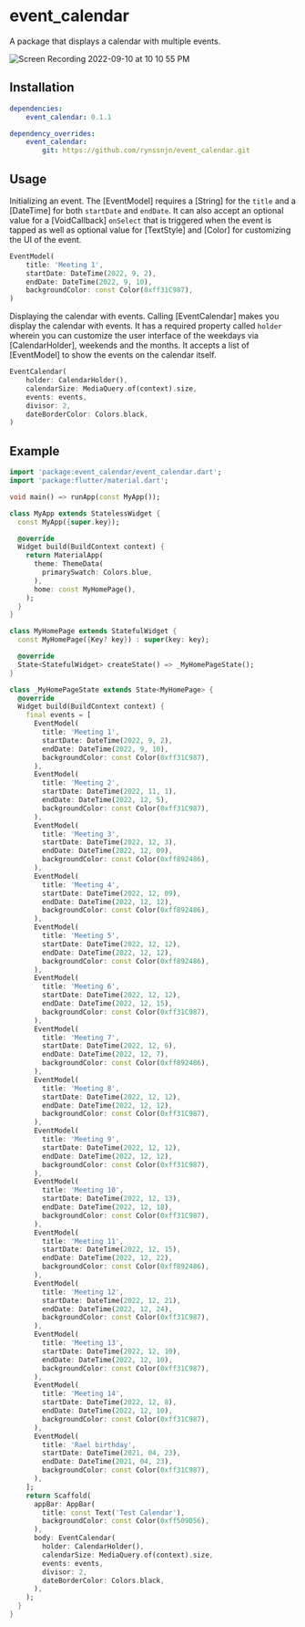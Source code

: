 # event_calendar

A package that displays a calendar with multiple events.

![Screen Recording 2022-09-10 at 10 10 55 PM](https://user-images.githubusercontent.com/62531088/189487979-1e3c6603-9689-4089-b2fe-55640d98d847.gif)

## Installation

```yaml
dependencies:
    event_calendar: 0.1.1

dependency_overrides:
    event_calendar:
        git: https://github.com/rynssnjn/event_calendar.git
```

## Usage

Initializing an event. The [EventModel] requires a [String] for the `title` and a [DateTime] for both `startDate` and `endDate`. It can also accept an optional value for a [VoidCallback] `onSelect` that is triggered when the event is tapped as well as optional value for [TextStyle] and [Color] for customizing the UI of the event.

```dart
EventModel(
    title: 'Meeting 1',
    startDate: DateTime(2022, 9, 2),
    endDate: DateTime(2022, 9, 10),
    backgroundColor: const Color(0xff31C987),
)
```

Displaying the calendar with events. Calling [EventCalendar] makes you display the calendar with events. It has a required property called `holder` wherein you can customize the user interface of the weekdays via [CalendarHolder], weekends and the months. It accepts a list of [EventModel] to show the events on the calendar itself.

```dart
EventCalendar(
    holder: CalendarHolder(),
    calendarSize: MediaQuery.of(context).size,
    events: events,
    divisor: 2,
    dateBorderColor: Colors.black,
)
```

## Example

```dart
import 'package:event_calendar/event_calendar.dart';
import 'package:flutter/material.dart';

void main() => runApp(const MyApp());

class MyApp extends StatelessWidget {
  const MyApp({super.key});

  @override
  Widget build(BuildContext context) {
    return MaterialApp(
      theme: ThemeData(
        primarySwatch: Colors.blue,
      ),
      home: const MyHomePage(),
    );
  }
}

class MyHomePage extends StatefulWidget {
  const MyHomePage({Key? key}) : super(key: key);

  @override
  State<StatefulWidget> createState() => _MyHomePageState();
}

class _MyHomePageState extends State<MyHomePage> {
  @override
  Widget build(BuildContext context) {
    final events = [
      EventModel(
        title: 'Meeting 1',
        startDate: DateTime(2022, 9, 2),
        endDate: DateTime(2022, 9, 10),
        backgroundColor: const Color(0xff31C987),
      ),
      EventModel(
        title: 'Meeting 2',
        startDate: DateTime(2022, 11, 1),
        endDate: DateTime(2022, 12, 5),
        backgroundColor: const Color(0xff31C987),
      ),
      EventModel(
        title: 'Meeting 3',
        startDate: DateTime(2022, 12, 3),
        endDate: DateTime(2022, 12, 09),
        backgroundColor: const Color(0xff892486),
      ),
      EventModel(
        title: 'Meeting 4',
        startDate: DateTime(2022, 12, 09),
        endDate: DateTime(2022, 12, 12),
        backgroundColor: const Color(0xff892486),
      ),
      EventModel(
        title: 'Meeting 5',
        startDate: DateTime(2022, 12, 12),
        endDate: DateTime(2022, 12, 12),
        backgroundColor: const Color(0xff892486),
      ),
      EventModel(
        title: 'Meeting 6',
        startDate: DateTime(2022, 12, 12),
        endDate: DateTime(2022, 12, 15),
        backgroundColor: const Color(0xff31C987),
      ),
      EventModel(
        title: 'Meeting 7',
        startDate: DateTime(2022, 12, 6),
        endDate: DateTime(2022, 12, 7),
        backgroundColor: const Color(0xff892486),
      ),
      EventModel(
        title: 'Meeting 8',
        startDate: DateTime(2022, 12, 12),
        endDate: DateTime(2022, 12, 12),
        backgroundColor: const Color(0xff31C987),
      ),
      EventModel(
        title: 'Meeting 9',
        startDate: DateTime(2022, 12, 12),
        endDate: DateTime(2022, 12, 12),
        backgroundColor: const Color(0xff31C987),
      ),
      EventModel(
        title: 'Meeting 10',
        startDate: DateTime(2022, 12, 13),
        endDate: DateTime(2022, 12, 18),
        backgroundColor: const Color(0xff31C987),
      ),
      EventModel(
        title: 'Meeting 11',
        startDate: DateTime(2022, 12, 15),
        endDate: DateTime(2022, 12, 22),
        backgroundColor: const Color(0xff892486),
      ),
      EventModel(
        title: 'Meeting 12',
        startDate: DateTime(2022, 12, 21),
        endDate: DateTime(2022, 12, 24),
        backgroundColor: const Color(0xff31C987),
      ),
      EventModel(
        title: 'Meeting 13',
        startDate: DateTime(2022, 12, 10),
        endDate: DateTime(2022, 12, 10),
        backgroundColor: const Color(0xff31C987),
      ),
      EventModel(
        title: 'Meeting 14',
        startDate: DateTime(2022, 12, 8),
        endDate: DateTime(2022, 12, 10),
        backgroundColor: const Color(0xff31C987),
      ),
      EventModel(
        title: 'Rael birthday',
        startDate: DateTime(2021, 04, 23),
        endDate: DateTime(2021, 04, 23),
        backgroundColor: const Color(0xff31C987),
      ),
    ];
    return Scaffold(
      appBar: AppBar(
        title: const Text('Test Calendar'),
        backgroundColor: const Color(0xff509D56),
      ),
      body: EventCalendar(
        holder: CalendarHolder(),
        calendarSize: MediaQuery.of(context).size,
        events: events,
        divisor: 2,
        dateBorderColor: Colors.black,
      ),
    );
  }
}
```
